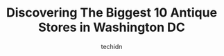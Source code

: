 ---
layout: ampstory
image: https://i0.wp.com/paketmu.com/wp-content/uploads/2023/06/random-harvest-0-in-washington-dc-1686372827.jpeg?resize=640,853
author: techidn
featured: false
description: Explore the diverse Antique Store scene in Washington DC, home to an incredible selection of 10 establishments catering to every taste. Whether youre in search of iconic favorites or undisc
title: Discovering The Biggest 10 Antique Stores in Washington DC
cover:
   title: Discovering The Biggest 10 Antique Stores in Washington DC
   subtitle: RICKPATE
   background: https://paketmu.com/wp-content/uploads/2023/06/random-harvest-0-in-washington-dc-1686372827.jpeg

pages: 
 - layout: thirds
   top: <h1>#1 Second Story Books</h1>
   bottom: "<p>I saw Second Story Books on Google maps while I was in the area, and I thought Id pay them a visit. Im glad I did. The shelves were stocked full of fascinating titl</p>"
   background: https://paketmu.com/wp-content/uploads/2023/06/random-harvest-1-in-washington-dc-1686372828.jpeg
   backgroundblur: true
 - layout: thirds
   top: <h1>#2 Miss Pixies</h1>
   bottom: "<p>Quirky store with a mix of vintage and refurbished pieces. I like the vibe and I feel like you need to watch their IG religiously to scoop up the treasures! Pricing was a</p>"
   background: https://paketmu.com/wp-content/uploads/2023/06/random-harvest-2-in-washington-dc-1686372829.jpeg
   cta:
      link: https://paketmu.com/discovering-the-biggest-10-antique-stores-in-washington-dc/
      text: Discovering The Biggest 10 Antique Stores in Washington DC
 - layout: thirds
   top: <h1>#3 GoodWood</h1>
   bottom: "<p>Ive loved the shop for many years and theyve still got some great unique pieces coming through here for moderate prices, worth following their instagram to see.From</p>"
   background: https://paketmu.com/wp-content/uploads/2023/06/random-harvest-3-in-washington-dc-1686372831.jpeg
   cta:
      link: https://paketmu.com/discovering-the-biggest-10-antique-stores-in-washington-dc/
      text: Discovering The Biggest 10 Antique Stores in Washington DC
 - layout: thirds
   top: <h1>#4 Mom N Pop Antiques</h1>
   bottom: "<p>3534 Georgia Ave NW, Washington, DC 20010, United States</p>"
   background: https://images.unsplash.com/photo-1510906594845-bc082582c8cc?ixlib=rb-4.0.3&ixid=MnwxMjA3fDB8MHxwaG90by1wYWdlfHx8fGVufDB8fHx8&auto=format&fit=crop&w=640&h=853&q=80
   cta:
      link: https://paketmu.com/discovering-the-biggest-10-antique-stores-in-washington-dc/
      text: Discovering The Biggest 10 Antique Stores in Washington DC
 - layout: thirds
   top: <h1>#5 LEnfant Gallery</h1>
   bottom: "<p>1442 Wisconsin Ave NW, Washington, DC 20007, United States</p>"
   background: https://images.unsplash.com/photo-1574169208507-84376144848b?ixlib=rb-4.0.3&ixid=MnwxMjA3fDB8MHxwaG90by1wYWdlfHx8fGVufDB8fHx8&auto=format&fit=crop&w=640&h=853&q=80
   cta:
      link: https://paketmu.com/discovering-the-biggest-10-antique-stores-in-washington-dc/
      text: Discovering The Biggest 10 Antique Stores in Washington DC
 - layout: thirds
   top: <h1>#6 BW Art, Antiques & Jewelry</h1>
   bottom: "<p>108 N Fayette St, Alexandria, VA 22314, United States</p>"
   background: https://plus.unsplash.com/premium_photo-1664640458616-3c74f8cb4589?ixlib=rb-4.0.3&ixid=MnwxMjA3fDB8MHxwaG90by1wYWdlfHx8fGVufDB8fHx8&auto=format&fit=crop&w=640&h=853&q=80
   cta:
      link: https://paketmu.com/discovering-the-biggest-10-antique-stores-in-washington-dc/
      text: Discovering The Biggest 10 Antique Stores in Washington DC
 - layout: thirds
   top: <h1>#7 Pillar & Post</h1>
   bottom: "<p>1647 Wisconsin Ave NW, Washington, DC 20007, United States</p>"
   background: https://images.unsplash.com/photo-1549241520-425e3dfc01cb?ixlib=rb-4.0.3&ixid=MnwxMjA3fDB8MHxwaG90by1wYWdlfHx8fGVufDB8fHx8&auto=format&fit=crop&w=640&h=853&q=80
   cta:
      link: https://paketmu.com/discovering-the-biggest-10-antique-stores-in-washington-dc/
      text: Discovering The Biggest 10 Antique Stores in Washington DC
 - layout: thirds
   middle: Continue reading...
   background: https://images.unsplash.com/photo-1608411404720-c8f0417bcdba?ixlib=rb-4.0.3&ixid=MnwxMjA3fDB8MHxwaG90by1wYWdlfHx8fGVufDB8fHx8&auto=format&fit=crop&w=640&h=853&q=80
   cta:
      link: https://paketmu.com/discovering-the-biggest-10-antique-stores-in-washington-dc/
      text: Discovering The Biggest 10 Antique Stores in Washington DC
      
---